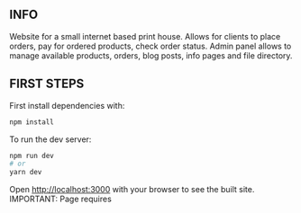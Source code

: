 ## INFO
Website for a small internet based print house. Allows for clients to place orders, pay for ordered products, check order status. Admin panel allows to manage available products, orders, blog posts, info pages and file directory.

## FIRST STEPS
First install dependencies with:
```bash
npm install 
```

To run the dev server:
```bash
npm run dev
# or
yarn dev
```

Open [http://localhost:3000](http://localhost:3000) with your browser to see the built site.
IMPORTANT: Page requires 
